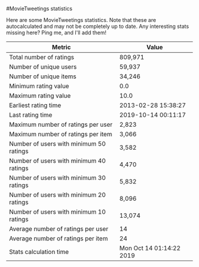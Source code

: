 #MovieTweetings statistics

Here are some MovieTweetings statistics. Note that these are autocalculated and may not be completely up to date. Any interesting stats missing here? Ping me, and I'll add them!

Metric | Value
--- | ---
Total number of ratings                 | 809,971
Number of unique users                  | 59,937
Number of unique items                  | 34,246
Minimum rating value                    | 0.0
Maximum rating value                    | 10.0
Earliest rating time                    | 2013-02-28 15:38:27
Last rating time                        | 2019-10-14 00:11:17
Maximum number of ratings per user      | 2,823
Maximum number of ratings per item      | 3,066
Number of users with minimum 50 ratings | 3,582
Number of users with minimum 40 ratings | 4,470
Number of users with minimum 30 ratings | 5,832
Number of users with minimum 20 ratings | 8,096
Number of users with minimum 10 ratings | 13,074
Average number of ratings per user      | 14
Average number of ratings per item      | 24
Stats calculation time                  | Mon Oct 14 01:14:22 2019

